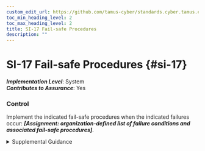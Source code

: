 ```yaml
---
custom_edit_url: https://github.com/tamus-cyber/standards.cyber.tamus.edu/tree/main/static/content/tamus.edu/TAMUS_profile.xml
toc_min_heading_level: 2
toc_max_heading_level: 2
title: SI-17 Fail-safe Procedures
description: ""
---
```


# SI-17 Fail-safe Procedures {#si-17}

_**Implementation Level**_: System\
_**Contributes to Assurance**_: Yes

### Control

Implement the indicated fail-safe procedures when the indicated failures occur: _**[Assignment: organization-defined list of failure conditions and associated fail-safe procedures]**_.

<details>
  <summary>Supplemental Guidance</summary>

Implement the indicated fail-safe procedures when the indicated failures occur: _**[Assignment: organization-defined list of failure conditions and associated fail-safe procedures]**_.

</details>

